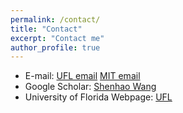 ```yaml
---
permalink: /contact/
title: "Contact"
excerpt: "Contact me"
author_profile: true
---
```


* E-mail: [UFL email](shenhaowang@ufl.edu) [MIT email](shenhao@mit.edu)
* Google Scholar: [Shenhao Wang](https://scholar.google.com/citations?user=01AmQ8wAAAAJ&hl=en&oi=ao)
* University of Florida Webpage: [UFL](https://dcp.ufl.edu/urp/people_wang_s/)
